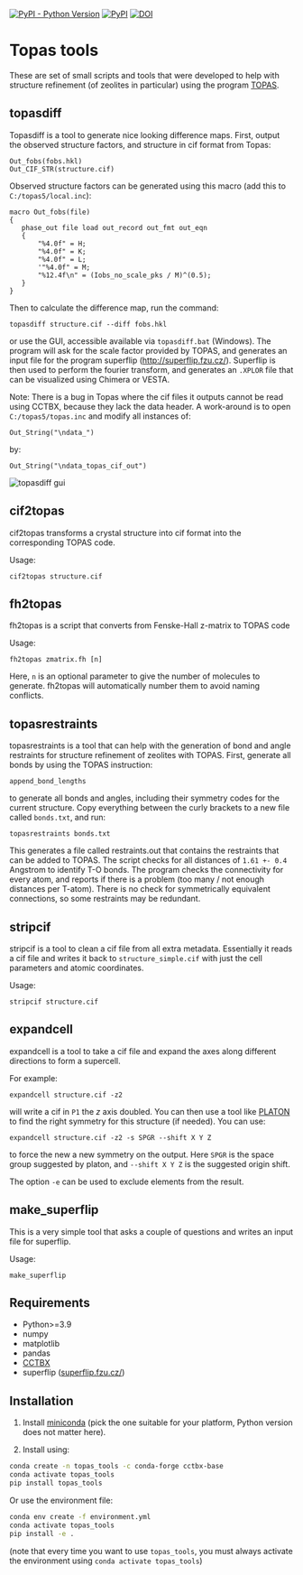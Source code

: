 [![PyPI - Python Version](https://img.shields.io/pypi/pyversions/topas_tools)](https://pypi.org/project/topas_tools/)
[![PyPI](https://img.shields.io/pypi/v/topas_tools.svg?style=flat)](https://pypi.org/project/topas_tools/)
[![DOI](https://zenodo.org/badge/DOI/10.5281/zenodo.4719228.svg)](https://doi.org/10.5281/zenodo.4719228)

# Topas tools

These are set of small scripts and tools that were developed to help with structure refinement (of zeolites in particular) using the program [TOPAS](http://topas-academic.net/).

## topasdiff

Topasdiff is a tool to generate nice looking difference maps. First, output the observed structure factors, and structure in cif format from Topas:

    Out_fobs(fobs.hkl)
    Out_CIF_STR(structure.cif)

Observed structure factors can be generated using this macro (add this to `C:/topas5/local.inc`):

    macro Out_fobs(file)
    {
       phase_out file load out_record out_fmt out_eqn
       {
           "%4.0f" = H;
           "%4.0f" = K;
           "%4.0f" = L;
           '"%4.0f" = M;
           "%12.4f\n" = (Iobs_no_scale_pks / M)^(0.5);
       }
    }

Then to calculate the difference map, run the command:

    topasdiff structure.cif --diff fobs.hkl

or use the GUI, accessible available via `topasdiff.bat` (Windows). The program will ask for the scale factor provided by TOPAS, and generates an input file for the program superflip (http://superflip.fzu.cz/). Superflip is then used to perform the fourier transform, and generates an `.XPLOR` file that can be visualized using Chimera or VESTA.

Note: There is a bug in Topas where the cif files it outputs cannot be read using CCTBX, because they lack the data header. A work-around is to open `C:/topas5/topas.inc` and modify all instances of:

    Out_String("\ndata_")

by:
   
    Out_String("\ndata_topas_cif_out")

![topasdiff gui](https://cloud.githubusercontent.com/assets/873520/14959028/c68ba2e4-108d-11e6-9942-f8e6acc1559f.png)

## cif2topas

cif2topas transforms a crystal structure into cif format into the corresponding TOPAS code.

Usage:

    cif2topas structure.cif


## fh2topas

fh2topas is a script that converts from Fenske-Hall z-matrix to TOPAS code

Usage:

    fh2topas zmatrix.fh [n]

Here, `n` is an optional parameter to give the number of molecules to generate. fh2topas will automatically number them to avoid naming conflicts.


## topasrestraints

topasrestraints is a tool that can help with the generation of bond and angle restraints for structure refinement of zeolites with TOPAS. First, generate all bonds by using the TOPAS instruction:

    append_bond_lengths

to generate all bonds and angles, including their symmetry codes for the current structure. Copy everything between the curly brackets to a new file called `bonds.txt`, and run:

    topasrestraints bonds.txt

This generates a file called restraints.out that contains the restraints that can be added to TOPAS. The script checks for all distances of `1.61 +- 0.4` Angstrom to identify T-O bonds. The program checks the connectivity for every atom, and reports if there is a problem (too many / not enough distances per T-atom). There is no check for symmetrically equivalent connections, so some restraints may be redundant.

## stripcif

stripcif is a tool to clean a cif file from all extra metadata. Essentially it reads a cif file and writes it back to `structure_simple.cif` with just the cell parameters and atomic coordinates.

Usage:

    stripcif structure.cif

## expandcell

expandcell is a tool to take a cif file and expand the axes along different directions to form a supercell.

For example:

    expandcell structure.cif -z2

will write a cif in `P1` the *z* axis doubled. You can then use a tool like [PLATON](http://www.platonsoft.nl/platon/pl000000.html) to find the right symmetry for this structure (if needed). You can use:

    expandcell structure.cif -z2 -s SPGR --shift X Y Z

to force the new a new symmetry on the output. Here `SPGR` is the space group suggested by platon, and `--shift X Y Z` is the suggested origin shift.

The option `-e` can be used to exclude elements from the result.

## make_superflip

This is a very simple tool that asks a couple of questions and writes an input file for superflip.

Usage:

    make_superflip

## Requirements

- Python>=3.9
- numpy
- matplotlib
- pandas
- [CCTBX](https://github.com/cctbx/cctbx_project)
- superflip ([superflip.fzu.cz/](http://superflip.fzu.cz/))

## Installation

1. Install [miniconda](https://docs.conda.io/en/latest/miniconda.html) (pick the one suitable for your platform, Python version does not matter here).

2. Install using:
 
```bash
conda create -n topas_tools -c conda-forge cctbx-base
conda activate topas_tools
pip install topas_tools
```

Or use the environment file:

```bash
conda env create -f environment.yml
conda activate topas_tools
pip install -e .
```

(note that every time you want to use `topas_tools`, you must always activate the environment using `conda activate topas_tools`)
